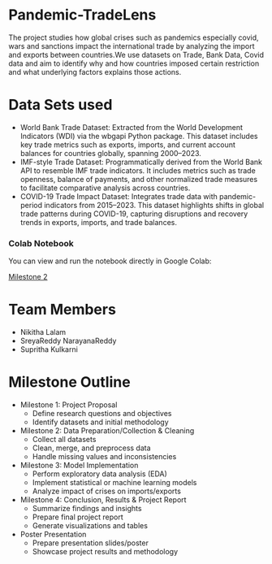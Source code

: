 # Pandemic-TradeLens
The project studies how global crises such as pandemics especially covid, wars and sanctions impact the international trade by analyzing the import and exports between countries.We use datasets on Trade, Bank Data, Covid data and aim to identify why and how countries imposed certain restriction and what underlying factors explains those actions.

# Data Sets used
- World Bank Trade Dataset: Extracted from the World Development Indicators (WDI) via the wbgapi Python package. This dataset includes key trade metrics such as exports, imports, and current account balances for countries globally, spanning 2000–2023.
- IMF-style Trade Dataset: Programmatically derived from the World Bank API to resemble IMF trade indicators. It includes metrics such as trade openness, balance of payments, and other normalized trade measures to facilitate comparative analysis across countries.
- COVID-19 Trade Impact Dataset: Integrates trade data with pandemic-period indicators from 2015–2023. This dataset highlights shifts in global trade patterns during COVID-19, capturing disruptions and recovery trends in exports, imports, and trade balances.

### Colab Notebook
You can view and run the notebook directly in Google Colab:

[Milestone 2](https://colab.research.google.com/drive/1uqGQGk0nea3QlASaFbAvVSU8Nh8PAToA?usp=sharing)



# Team Members
- Nikitha Lalam  
- SreyaReddy NarayanaReddy  
- Supritha Kulkarni

# Milestone Outline
- Milestone 1: Project Proposal
  - Define research questions and objectives
  - Identify datasets and initial methodology
- Milestone 2: Data Preparation/Collection & Cleaning
  - Collect all datasets
  - Clean, merge, and preprocess data
  - Handle missing values and inconsistencies
- Milestone 3: Model Implementation
  - Perform exploratory data analysis (EDA)
  - Implement statistical or machine learning models
  - Analyze impact of crises on imports/exports
- Milestone 4: Conclusion, Results & Project Report
  - Summarize findings and insights
  - Prepare final project report
  - Generate visualizations and tables
- Poster Presentation
  - Prepare presentation slides/poster
  - Showcase project results and methodology
